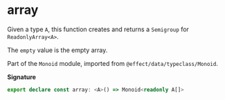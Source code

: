 # array

Given a type `A`, this function creates and returns a `Semigroup` for `ReadonlyArray<A>`.

The `empty` value is the empty array.

Part of the `Monoid` module, imported from `@effect/data/typeclass/Monoid`.

**Signature**

```ts
export declare const array: <A>() => Monoid<readonly A[]>
```
